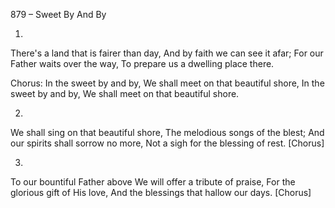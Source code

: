 879 – Sweet By And By


1.
There's a land that is fairer than day,
And by faith we can see it afar;
For our Father waits over the way,
To prepare us a dwelling place there.

Chorus:
In the sweet by and by,
We shall meet on that beautiful shore,
In the sweet by and by,
We shall meet on that beautiful shore.

2.
We shall sing on that beautiful shore,
The melodious songs of the blest;
And our spirits shall sorrow no more,
Not a sigh for the blessing of rest.  [Chorus]

3.
To our bountiful Father above
We will offer a tribute of praise,
For the glorious gift of His love,
And the blessings that hallow our days.  [Chorus]
